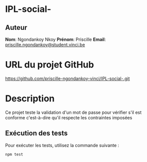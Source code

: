 # IPL-social-
## Auteur
**Nom**: Ngondankoy Nkoy
**Prénom**: Priscille
**Email**: priscille.ngondankoy@student.vinci.be
# URL du projet GitHub
https://github.com/priscille-ngondankoy-vinci/IPL-social-.git
# Description
Ce projet teste la validation d'un mot de passe pour vérifier s'il est conforme
c'est-à-dire qu'il respecte les contraintes imposées
## Exécution des tests
Pour exécuter les tests, utilisez la commande suivante :
```bash
npm test
